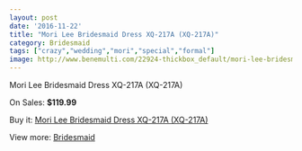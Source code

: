 ```yaml
---
layout: post
date: '2016-11-22'
title: "Mori Lee Bridesmaid Dress XQ-217A (XQ-217A)"
category: Bridesmaid
tags: ["crazy","wedding","mori","special","formal"]
image: http://www.benemulti.com/22924-thickbox_default/mori-lee-bridesmaid-dress-xq-217a-xq-217a.jpg
---
```

Mori Lee Bridesmaid Dress XQ-217A (XQ-217A)

On Sales: **$119.99**
<a href="https://www.benemulti.com/en/bridesmaid/8717-mori-lee-bridesmaid-dress-xq-217a-xq-217a.html"><amp-img layout="responsive" width="600" height="600" src="//www.benemulti.com/22924-thickbox_default/mori-lee-bridesmaid-dress-xq-217a-xq-217a.jpg" alt="Mori Lee Bridesmaid Dress XQ-217A (XQ-217A) 0" /></a>
<a href="https://www.benemulti.com/en/bridesmaid/8717-mori-lee-bridesmaid-dress-xq-217a-xq-217a.html"><amp-img layout="responsive" width="600" height="600" src="//www.benemulti.com/22925-thickbox_default/mori-lee-bridesmaid-dress-xq-217a-xq-217a.jpg" alt="Mori Lee Bridesmaid Dress XQ-217A (XQ-217A) 1" /></a>

Buy it: [Mori Lee Bridesmaid Dress XQ-217A (XQ-217A)](https://www.benemulti.com/en/bridesmaid/8717-mori-lee-bridesmaid-dress-xq-217a-xq-217a.html "Mori Lee Bridesmaid Dress XQ-217A (XQ-217A)")

View more: [Bridesmaid](https://www.benemulti.com/en/74-bridesmaid "Bridesmaid")